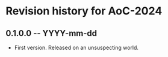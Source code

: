 # Revision history for AoC-2024

## 0.1.0.0 -- YYYY-mm-dd

* First version. Released on an unsuspecting world.
